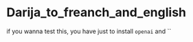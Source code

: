 ﻿# Darija_to_freanch_and_english


if you wanna test this, you have just to install `openai` and ``
